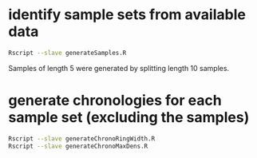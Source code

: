 
# identify sample sets from available data

```bash
Rscript --slave generateSamples.R
```

Samples of length 5 were generated by splitting length 10 samples.

# generate chronologies for each sample set (excluding the samples)

```bash
Rscript --slave generateChronoRingWidth.R
Rscript --slave generateChronoMaxDens.R
```
